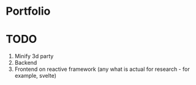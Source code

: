 # Portfolio

# TODO
1) Minify 3d party
2) Backend
3) Frontend on reactive framework (any what is actual for research - for example, svelte)